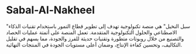 # Sabal-Al-Nakheel
 "سبل النخيل" هي منصة تكنولوجية تهدف إلى تطوير قطاع التمور باستخدام تقنيات الذكاء الاصطناعي والحلول التكنولوجية المتقدمة. تعمل المنصة على أتمتة عمليات الحصاد والتصنيع من خلال روبوتات متطورة وتقنيات حديثة للفرز والجودة، مما يسهم في تقليل التكاليف، وتحسين كفاءة الإنتاج، وضمان أعلى مستويات الجودة في المنتجات النهائية.
